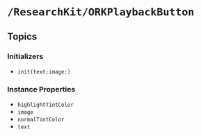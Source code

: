 # ``/ResearchKit/ORKPlaybackButton``

<!-- The content below this line is auto-generated and is redundant. You should either incorporate it into your content above this line or delete it. -->

## Topics

### Initializers

- ``init(text:image:)``

### Instance Properties

- ``highlightTintColor``
- ``image``
- ``normalTintColor``
- ``text``